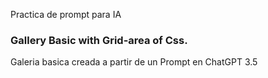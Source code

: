 Practica de prompt para IA
### Gallery Basic with Grid-area of Css.
Galeria basica creada a partir de un Prompt en ChatGPT 3.5
